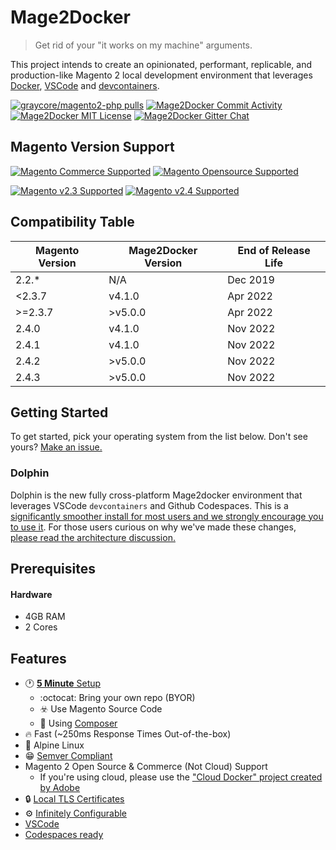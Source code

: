 # Mage2Docker

> Get rid of your "it works on my machine" arguments.

This project intends to create an opinionated, performant, replicable, and production-like Magento 2 local development environment that leverages [Docker](https://www.docker.com/), [VSCode](https://code.visualstudio.com/) and [devcontainers](https://code.visualstudio.com/docs/remote/containers).

[![graycore/magento2-php pulls](https://img.shields.io/docker/pulls/graycore/magento-php.svg?label=magento-php%20docker%20pulls)](https://hub.docker.com/r/graycore/magento-php)
[![Mage2Docker Commit Activity](https://img.shields.io/badge/maintained%3F-yes-brightgreen.svg)](https://github.com/graycoreop/mage2docker/graphs/commit-activity)
[![Mage2Docker MIT License](https://img.shields.io/badge/license-MIT-blue.svg)](https://github.com/graycore/mage2docker/blob/master/LICENSE.md)
[![Mage2Docker Gitter Chat](https://img.shields.io/badge/chat-%23mage2docker%20on%20Gitter-brightgreen.svg)](https://gitter.im/graycoreio/mage2docker)
## Magento Version Support
[![Magento Commerce Supported](https://img.shields.io/badge/Magento-Commerce-brightgreen.svg?labelColor=2f2b2f&logo=magento&logoColor=f26724&color=464246&longCache=true&style=flat)](https://magento.com/)
[![Magento Opensource Supported](https://img.shields.io/badge/Magento-Opensource-brightgreen.svg?labelColor=2f2b2f&logo=magento&logoColor=f26724&color=464246&longCache=true&style=flat)](https://magento.com/)

[![Magento v2.3 Supported](https://img.shields.io/badge/Magento-2.3-brightgreen.svg?labelColor=2f2b2f&logo=magento&logoColor=f26724&color=464246&longCache=true&style=flat)](https://magento.com/)
[![Magento v2.4 Supported](https://img.shields.io/badge/Magento-2.4-brightgreen.svg?labelColor=2f2b2f&logo=magento&logoColor=f26724&color=464246&longCache=true&style=flat)](https://magento.com/)

## Compatibility Table
| Magento Version | Mage2Docker Version | End of Release Life |
|-----------------|---------------------|---------------------|
| 2.2.*           | N/A                 | Dec 2019            |
| <2.3.7          | v4.1.0              | Apr 2022            |
| >=2.3.7         | >v5.0.0              | Apr 2022            |
| 2.4.0           | v4.1.0              | Nov 2022            |
| 2.4.1           | v4.1.0              | Nov 2022            |
| 2.4.2           | >v5.0.0              | Nov 2022            |
| 2.4.3           | >v5.0.0              | Nov 2022            |

## Getting Started
To get started, pick your operating system from the list below. Don't see yours? [Make an issue.](https://github.com/graycoreio/mage2docker/issues/new?assignees=damienwebdev&labels=feat&template=feature_request.md&title=%5BFEAT%5D)

### Dolphin
Dolphin is the new fully cross-platform Mage2docker environment that leverages VSCode `devcontainers` and Github Codespaces. This is a [significantly smoother install for most users and we strongly encourage you to use it](./docs/stories/dolphin.md). For those users curious on why we've made these changes, [please read the architecture discussion.](./docs/arch/dolphin.md)

## Prerequisites

#### Hardware
* 4GB RAM
* 2 Cores

## Features

* :clock1: [**5 Minute** Setup](#supported-platforms)
  * :octocat: Bring your own repo (BYOR)
  * :biohazard:	Use Magento Source Code
  * :violin: Using [Composer](https://getcomposer.org/)
* :fire: Fast (~250ms Response Times Out-of-the-box)
* :evergreen_tree: Alpine Linux
* :grin: [Semver Compliant](https://semver.org/)
* Magento 2 Open Source & Commerce (Not Cloud) Support
  * If you're using cloud, please use the ["Cloud Docker" project created by Adobe](https://devdocs.magento.com/cloud/docker/docker-config.html)
* :lock: [Local TLS Certificates](./docs/stories/ssl/making-tls-work-locally.md)
* :gear: [Infinitely Configurable](./docs/stories/configuring.md)
* [VSCode](https://code.visualstudio.com/)
* [Codespaces ready](https://github.com/features/codespaces)
